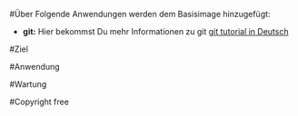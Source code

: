 #Über
Folgende Anwendungen werden dem Basisimage hinzugefügt:

* **git:** Hier bekommst Du mehr Informationen zu git [git tutorial in Deutsch](http://git-scm.com/book/de/v1)

#Ziel

#Anwendung

#Wartung

#Copyright free
